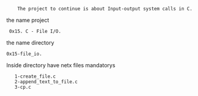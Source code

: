 		The project to continue is about Input-output system calls in C.

the name project

     0x15. C - File I/O.

the name directory

    0x15-file_io.

Inside directory  have netx files mandatorys

       1-create_file.c
       2-append_text_to_file.c
       3-cp.c

